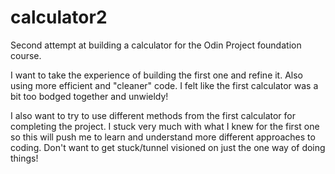 # calculator2

Second attempt at building a calculator for the Odin Project foundation course.

I want to take the experience of building the first one and refine it. Also
using more efficient and "cleaner" code. I felt like the first calculator 
was a bit too bodged together and unwieldy!

I also want to try to use different methods from the first calculator for completing 
the project. I stuck very much with what I knew for the first one so this will push
me to learn and understand more different approaches to coding. Don't want to get
stuck/tunnel visioned on just the one way of doing things!